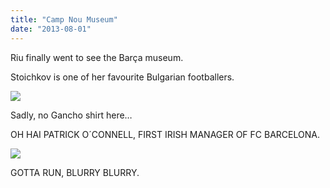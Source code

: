 ```yaml
---
title: "Camp Nou Museum"
date: "2013-08-01"
---
```


Riu finally went to see the Barça museum.

Stoichkov is one of her favourite Bulgarian footballers.

![](images/tumblr_inline_mqoxmvkui51qz4rgp.jpg)

Sadly, no Gancho shirt here…

OH HAI PATRICK O´CONNELL, FIRST IRISH MANAGER OF FC BARCELONA.

![](images/tumblr_inline_mqoxtayFQb1qz4rgp.jpg)

GOTTA RUN, BLURRY BLURRY.
